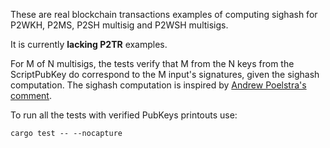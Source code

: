 These are real blockchain transactions examples of computing sighash for P2WKH, P2MS, P2SH multisig and P2WSH multisigs.

It is currently **lacking P2TR** examples.

For M of N multisigs, the tests verify that M from the N keys from the ScriptPubKey do correspond to the M input's signatures, given the sighash computation.
The sighash computation is inspired by [Andrew Poelstra's comment](https://bitcoin.stackexchange.com/a/117478/137810).

To run all the tests with verified PubKeys printouts use:

`cargo test -- --nocapture`
